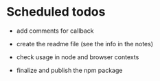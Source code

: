 # Scheduled todos

- add comments for callback

- create the readme file (see the info in the notes)

- check usage in node and browser contexts

- finalize and publish the npm package
